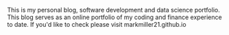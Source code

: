 This is my personal blog, software development and data science portfolio.  This blog serves as an online portfolio of my coding and finance experience to date.  If you'd like to check please visit markmiller21.github.io